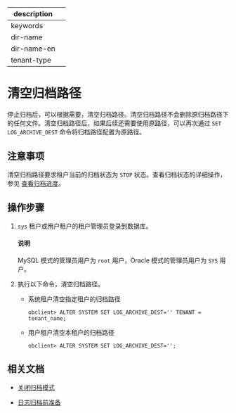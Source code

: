 |description||
|---|---|
|keywords||
|dir-name||
|dir-name-en||
|tenant-type||

# 清空归档路径

停止归档后，可以根据需要，清空归档路径。清空归档路径不会删除原归档路径下的任何文件。清空归档路径后，如果后续还需要使用原路径，可以再次通过 `SET LOG_ARCHIVE_DEST` 命令将归档路径配置为原路径。

## 注意事项

清空归档路径要求租户当前的归档状态为 `STOP` 状态。查看归档状态的详细操作，参见 [查看归档进度](600.view-log-archive-progress.md)。

## 操作步骤

1. `sys` 租户或用户租户的租户管理员登录到数据库。

   <main id="notice" type='explain'>
        <h4>说明</h4>
   <p>MySQL 模式的管理员用户为 <code>root</code> 用户，Oracle 模式的管理员用户为 <code>SYS</code> 用户。</p>
   </main>

2. 执行以下命令，清空归档路径。

   * 系统租户清空指定租户的归档路径

     ```shell
     obclient> ALTER SYSTEM SET LOG_ARCHIVE_DEST='' TENANT = tenant_name;
     ```

   * 用户租户清空本租户的归档路径

     ```shell
     obclient> ALTER SYSTEM SET LOG_ARCHIVE_DEST='';
     ```

## 相关文档

* [关闭归档模式](400.close-the-log-archive-mode.md)

* [日志归档前准备](200.preparation-before-log-archive.md)
